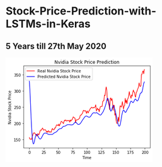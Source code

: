 # Stock-Price-Prediction-with-LSTMs-in-Keras

## 5 Years till 27th May 2020
![NVDA Prediction](https://github.com/UdbhavPrasad072300/Stock-Price-Prediction-with-LSTMs/blob/master/NVDA/NVDA%20Prediction.png?raw=true)
